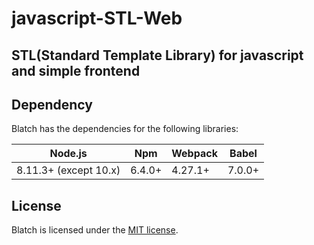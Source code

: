 # javascript-STL-Web
## STL(Standard Template Library) for javascript and simple frontend

## Dependency

Blatch has the dependencies for the following libraries:

| Node.js               | Npm     | Webpack | Babel  |
| --------------------- | ------- | ------- | ------ |
| 8.11.3+ (except 10.x) | 6.4.0+  | 4.27.1+ | 7.0.0+ |

## License

Blatch is licensed under the [MIT license](https://github.com/d2-klc/js-stl/blob/master/LICENSE).
